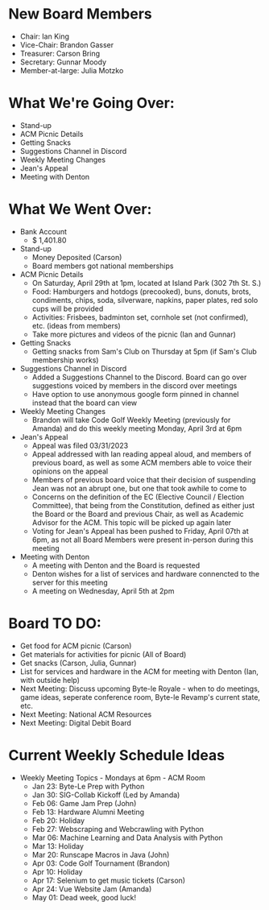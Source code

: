 # New Board Members
- Chair:            Ian King
- Vice-Chair:       Brandon Gasser
- Treasurer:        Carson Bring
- Secretary:        Gunnar Moody
- Member-at-large:  Julia Motzko

# What We're Going Over:
- Stand-up
- ACM Picnic Details
- Getting Snacks
- Suggestions Channel in Discord
- Weekly Meeting Changes
- Jean's Appeal
- Meeting with Denton

# What We Went Over:
- Bank Account
    - $ 1,401.80
- Stand-up
    - Money Deposited (Carson)
    - Board members got national memberships
- ACM Picnic Details
    - On Saturday, April 29th at 1pm, located at Island Park (302 7th St. S.)
    - Food: Hamburgers and hotdogs (precooked), buns, donuts, brots, condiments, chips, soda, silverware, napkins, paper plates, red solo cups will be provided
    - Activities: Frisbees, badminton set, cornhole set (not confirmed), etc. (ideas from members)
    - Take more pictures and videos of the picnic (Ian and Gunnar)
- Getting Snacks
    - Getting snacks from Sam's Club on Thursday at 5pm (if Sam's Club membership works)
- Suggestions Channel in Discord
    - Added a Suggestions Channel to the Discord. Board can go over suggestions voiced by members in the discord over meetings
    - Have option to use anonymous google form pinned in channel instead that the board can view
- Weekly Meeting Changes
    - Brandon will take Code Golf Weekly Meeting (previously for Amanda) and do this weekly meeting Monday, April 3rd at 6pm
- Jean's Appeal
    - Appeal was filed 03/31/2023
    - Appeal addressed with Ian reading appeal aloud, and members of previous board, as well as some ACM members able to voice their opinions on the appeal
    - Members of previous board voice that their decision of suspending Jean was not an abrupt one, but one that took awhile to come to
    - Concerns on the definition of the EC (Elective Council / Election Committee), that being from the Constitution, defined as either just the Board or the Board and previous Chair, as well as Academic Advisor for the ACM. This topic will be picked up again later
    - Voting for Jean's Appeal has been pushed to Friday, April 07th at 6pm, as not all Board Members were present in-person during this meeting
- Meeting with Denton
    - A meeting with Denton and the Board is requested
    - Denton wishes for a list of services and hardware connencted to the server for this meeting
    - A meeting on Wednesday, April 5th at 2pm 

# Board TO DO: 
- Get food for ACM picnic (Carson) 
- Get materials for activities for picnic (All of Board)
- Get snacks (Carson, Julia, Gunnar)
- List for services and hardware in the ACM for meeting with Denton (Ian, with outside help)
- Next Meeting: Discuss upcoming Byte-le Royale - when to do meetings, game ideas, seperate conference room, Byte-le Revamp's current state, etc.
- Next Meeting: National ACM Resources
- Next Meeting: Digital Debit Board

# Current Weekly Schedule Ideas
- Weekly Meeting Topics - Mondays at 6pm - ACM Room
    - Jan 23: Byte-Le Prep with Python
    - Jan 30: SIG-Collab Kickoff (Led by Amanda)
    - Feb 06: Game Jam Prep (John)
    - Feb 13: Hardware Alumni Meeting
    - Feb 20: Holiday
    - Feb 27: Webscraping and Webcrawling with Python
    - Mar 06: Machine Learning and Data Analysis with Python
    - Mar 13: Holiday
    - Mar 20: Runscape Macros in Java (John)
    - Apr 03: Code Golf Tournament (Brandon)
    - Apr 10: Holiday
    - Apr 17: Selenium to get music tickets (Carson)
    - Apr 24: Vue Website Jam (Amanda)
    - May 01: Dead week, good luck!
